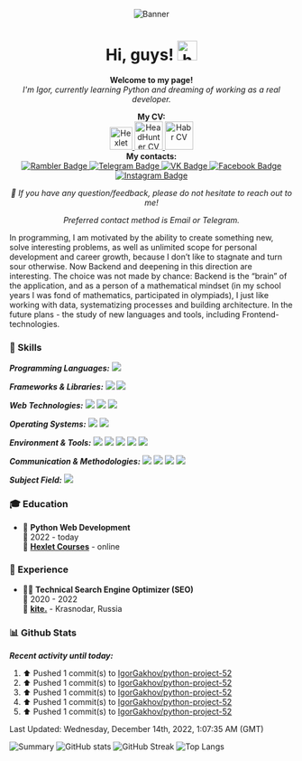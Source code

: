 <!--
**IgorGakhov/IgorGakhov** is a ✨ _special_ ✨ repository because its `README.md` (this file) appears on your GitHub profile.

Here are some ideas to get you started:

- 🔭 I’m currently working on ...
- 🌱 I’m currently learning ...
- 👯 I’m looking to collaborate on ...
- 🤔 I’m looking for help with ...
- 💬 Ask me about ...
- 📫 How to reach me: ...
- 😄 Pronouns: ...
- ⚡ Fun fact: ...
-->

<p align="center"><img src="images/Readme_title_image.jpeg" alt="Banner"></p>

<h1 align="center">Hi, guys! <img alt="hello" img src="content/wave.gif" width="35"></h1>

<p align="center"><b> Welcome to my page! </b><br> <i>I'm Igor, currently learning Python and dreaming of working as a real developer.</i></p>

<p align="center">
  <b>My CV:</b>
  <br>
  <a href="https://cv.hexlet.io/resumes/1379">
    <img src="content/hexlet_logo.svg" width="40" alt="Hexlet CV">
  </a>
  <a href="https://krasnodar.hh.ru/applicant/resumes/view?resume=3edd630dff0b3c4ebd0039ed1f36346a734577">
    <img src="content/hh_logo.svg" width="50" alt="HeadHunter CV">
  </a>
  <a href="https://career.habr.com/igor_gakhov">
    <img src="content/habr_career_logo.svg" width="50" alt="Habr CV">
  </a>
  <br>
  <b>My contacts:</b>
  <br>
  <a href="mailto:gakhov_igor@rambler.ru">
    <img src="https://img.shields.io/badge/-rambler-informational?style=for-the-badge&logo=Mail.Ru&logoColor=white" alt="Rambler Badge">
  </a>
  <a href="https://t.me/Igor_Gakhov">
    <img src="https://img.shields.io/badge/-telegram-0088cc?style=for-the-badge&logo=telegram&logoColor=white" alt="Telegram Badge">
  </a>
  <a href="https://vk.com/igor_gakhov">
    <img src="https://img.shields.io/badge/вконтакте-%232E87FB.svg?&style=for-the-badge&logo=vk&logoColor=white" alt="VK Badge">
  </a>
  <a href="https://www.facebook.com/gakhov.igor">
    <img src="https://img.shields.io/badge/Facebook-1877F2?style=for-the-badge&logo=facebook&logoColor=white" alt="Facebook Badge">
  </a>
  <a href="https://instagram.com/igor_gakhov">
    <img src="https://img.shields.io/badge/Instagram-E4405F?style=for-the-badge&logo=instagram&logoColor=white" alt="Instagram Badge">
  </a>
  <p align="center"><i>💬 If you have any question/feedback, please do not hesitate to reach out to me!</i></p>
  <p align="center"><i>Preferred contact method is Email or Telegram.</i></p>
  <p>In programming, I am motivated by the ability to create something new, solve interesting problems, as well as unlimited scope for personal development and career growth, because I don’t like to stagnate and turn sour otherwise. Now Backend and deepening in this direction are interesting. The choice was not made by chance: Backend is the “brain” of the application, and as a person of a mathematical mindset (in my school years I was fond of mathematics, participated in olympiads), I just like working with data, systematizing processes and building architecture. In the future plans - the study of new languages ​​and tools, including Frontend-technologies.</p>
</p>


### 💼 Skills

**_Programming Languages:_** [![](https://img.shields.io/badge/Python-14354C?style=square&logo=Python&logoColor=white)](https://github.com/topics/python)

**_Frameworks & Libraries:_** [![](https://img.shields.io/badge/-Poetry-%23000066?style=square&logo=Poetry)](https://github.com/topics/poetry) [![](https://img.shields.io/badge/-Pytest-%2399CCFF?style=square&logo=Pytest)](https://github.com/topics/pytest)

**_Web Technologies:_** [![](https://img.shields.io/badge/HTML5-E34F26?style=square&logo=HTML5&logoColor=white)](https://github.com/topics/html) [![](https://img.shields.io/badge/CSS3-1572B6?style=square&logo=CSS3&logoColor=white)](https://github.com/topics/css) [![](https://img.shields.io/badge/-JSON-yellow?style=square&logo=JSON&logoColor=white)](https://github.com/topics/json)

**_Operating Systems:_** [![](https://img.shields.io/badge/Linux-FCC624?style=square&logo=Linux&logoColor=black)](https://github.com/topics/linux) [![](https://img.shields.io/badge/-Ubuntu-dd4814?style=square&logo=Ubuntu&logoColor=white)](https://github.com/topics/ubuntu)

**_Environment & Tools:_** [![](https://img.shields.io/badge/-Bash-45b8d8?style=square&logo=GNU-Bash&logoColor=white)](https://github.com/topics/bash) [![](https://img.shields.io/badge/-Git-ea2845?style=square&logo=git&logoColor=white)](https://github.com/topics/git) [![](https://img.shields.io/badge/-GitHub-2b2a33?style=square&logo=GitHub&logoColor=white)](https://github.com/topics/github) [![](https://img.shields.io/badge/-GitHub_Actions-311C87?style=square&logo=github-actions&logoColor=white)](https://github.com/topics/github-actions) [![](https://img.shields.io/badge/-VSCode-0066b8?style=square&logo=Visual-Studio-Code&logoColor=white)](https://github.com/topics/visual-studio-code)

**_Communication & Methodologies:_** [![](https://img.shields.io/badge/Telegram-2CA5E0?style=square&logo=Telegram&logoColor=white)](https://github.com/topics/telegram) [![](https://img.shields.io/badge/Slack-4A154B?style=square&logo=Slack&logoColor=white)](https://github.com/topics/slack) [![](https://img.shields.io/badge/-Agile-lightgrey?style=square)](https://github.com/topics/agile) [![](https://img.shields.io/badge/-Scrum-lightgrey?style=square)](https://github.com/topics/scrum)

**_Subject Field:_** [![](https://img.shields.io/badge/-Web_Development-informational?style=square)](https://github.com/topics/webdev)


### 🎓 Education

- 📖 **Python Web Development**\
📆 2022 - today\
📍 **[Hexlet Courses](https://ru.hexlet.io/)** - online


### 📎 Experience

- 👨‍💻 **Technical Search Engine Optimizer (SEO)**\
📆 2020 - 2022\
📍 **[kite.](https://kite-da.ru/)** - Krasnodar, Russia


### 📊 Github Stats

**_Recent activity until today:_**

<!--RECENT_ACTIVITY:start-->
1. ⬆️ Pushed 1 commit(s) to [IgorGakhov/python-project-52](https://github.com/IgorGakhov/python-project-52)
2. ⬆️ Pushed 1 commit(s) to [IgorGakhov/python-project-52](https://github.com/IgorGakhov/python-project-52)
3. ⬆️ Pushed 1 commit(s) to [IgorGakhov/python-project-52](https://github.com/IgorGakhov/python-project-52)
4. ⬆️ Pushed 1 commit(s) to [IgorGakhov/python-project-52](https://github.com/IgorGakhov/python-project-52)
5. ⬆️ Pushed 1 commit(s) to [IgorGakhov/python-project-52](https://github.com/IgorGakhov/python-project-52)
<!--RECENT_ACTIVITY:end-->

<!--RECENT_ACTIVITY:last_update-->
Last Updated: Wednesday, December 14th, 2022, 1:07:35 AM (GMT)
<!--RECENT_ACTIVITY:last_update_end-->

![Summary](http://github-profile-summary-cards.vercel.app/api/cards/profile-details?username=IgorGakhov&width=500&theme=radical)
![GitHub stats](https://github-readme-stats.vercel.app/api?username=IgorGakhov&include_all_commits=true&count_private=true&hide_title=false&custom_title=&show_icons=true&hide_border=true&theme=radical) ![GitHub Streak](https://github-readme-streak-stats.herokuapp.com/?user=IgorGakhov&hide_border=true&theme=radical)
![Top Langs](https://github-readme-stats.vercel.app/api/top-langs/?username=IgorGakhov&langs_count=10&exclude_repo=&hide=html,css,makefile&layout=default&card_width=495&hide_border=true&theme=radical)
